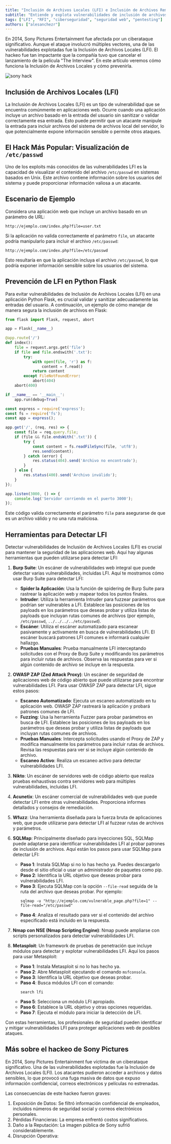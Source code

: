 ```yaml
---
title: "Inclusión de Archivos Locales (LFI) e Inclusión de Archivos Remotos (RFI)"
subtitle: "Entiende y explota vulnerabilidades de inclusión de archivos locales y remotos en aplicaciones web."
tags: ["LFI", "RFI", "ciberseguridad", "seguridad web", "pentesting"]
authors: ["alesanchezr"]
---
```


En 2014, Sony Pictures Entertainment fue afectada por un ciberataque significativo. Aunque el ataque involucró múltiples vectores, una de las vulnerabilidades explotadas fue la Inclusión de Archivos Locales (LFI). El hackeo fue tan impactante que la compañía tuvo que cancelar el lanzamiento de la película "The Interview". En este artículo veremos cómo funciona la Inclusión de Archivos Locales y cómo prevenirla.

![sony hack](https://github.com/4GeeksAcademy/cybersecurity-syllabus/blob/main/assets/pentesting-red-team/sony-hack.jpg?raw=true)

## Inclusión de Archivos Locales (LFI)

La Inclusión de Archivos Locales (LFI) es un tipo de vulnerabilidad que se encuentra comúnmente en aplicaciones web. Ocurre cuando una aplicación incluye un archivo basado en la entrada del usuario sin sanitizar o validar correctamente esa entrada. Esto puede permitir que un atacante manipule la entrada para incluir archivos del sistema de archivos local del servidor, lo que potencialmente expone información sensible o permite otros ataques.

## El Hack Más Popular: Visualización de `/etc/passwd`

Uno de los exploits más conocidos de las vulnerabilidades LFI es la capacidad de visualizar el contenido del archivo `/etc/passwd` en sistemas basados en Unix. Este archivo contiene información sobre los usuarios del sistema y puede proporcionar información valiosa a un atacante.

## Escenario de Ejemplo

Considera una aplicación web que incluye un archivo basado en un parámetro de URL:

```
http://ejemplo.com/index.php?file=user.txt
```

Si la aplicación no valida correctamente el parámetro `file`, un atacante podría manipularlo para incluir el archivo `/etc/passwd`:

```
http://ejemplo.com/index.php?file=/etc/passwd
```

Esto resultaría en que la aplicación incluya el archivo `/etc/passwd`, lo que podría exponer información sensible sobre los usuarios del sistema.

## Prevención de LFI en Python Flask

Para evitar vulnerabilidades de Inclusión de Archivos Locales (LFI) en una aplicación Python Flask, es crucial validar y sanitizar adecuadamente las entradas del usuario. A continuación, un ejemplo de cómo manejar de manera segura la inclusión de archivos en Flask:

```python
from flask import Flask, request, abort

app = Flask(__name__)

@app.route('/')
def index():    
    file = request.args.get('file')
    if file and file.endswith('.txt'):
        try:
            with open(file, 'r') as f:
                content = f.read()
            return content
        except FileNotFoundError:
            abort(404)
    abort(400)

if __name__ == '__main__':
    app.run(debug=True)
```

```javascript
const express = require('express');
const fs = require('fs');
const app = express();

app.get('/', (req, res) => {
    const file = req.query.file;
    if (file && file.endsWith('.txt')) {                
        try {
            const content = fs.readFileSync(file, 'utf8');
            res.send(content);
        } catch (error) {
            res.status(404).send('Archivo no encontrado');
        }
    } else {
        res.status(400).send('Archivo inválido');
    }
});

app.listen(3000, () => {
    console.log('Servidor corriendo en el puerto 3000');
});
```

Este código valida correctamente el parámetro `file` para asegurarse de que es un archivo válido y no una ruta maliciosa.

## Herramientas para Detectar LFI

Detectar vulnerabilidades de Inclusión de Archivos Locales (LFI) es crucial para mantener la seguridad de las aplicaciones web. Aquí hay algunas herramientas que pueden utilizarse para detectar LFI:

1. **Burp Suite**: Un escáner de vulnerabilidades web integral que puede detectar varias vulnerabilidades, incluidas LFI. Aquí te mostramos cómo usar Burp Suite para detectar LFI:
    - **Spider la Aplicación**: Usa la función de spidering de Burp Suite para rastrear la aplicación web y mapear todos los puntos finales.
    - **Intruder**: Utiliza la herramienta Intruder para fuzzear parámetros que podrían ser vulnerables a LFI. Establece las posiciones de los payloads en los parámetros que deseas probar y utiliza listas de payloads que incluyan rutas comunes de archivos (por ejemplo, `/etc/passwd`, `../../../../etc/passwd`).
    - **Escáner**: Utiliza el escáner automatizado para escanear pasivamente y activamente en busca de vulnerabilidades LFI. El escáner buscará patrones LFI comunes e informará cualquier hallazgo.
    - **Pruebas Manuales**: Prueba manualmente LFI interceptando solicitudes con el Proxy de Burp Suite y modificando los parámetros para incluir rutas de archivos. Observa las respuestas para ver si algún contenido de archivo se incluye en la respuesta.

2. **OWASP ZAP (Zed Attack Proxy)**: Un escáner de seguridad de aplicaciones web de código abierto que puede utilizarse para encontrar vulnerabilidades LFI. Para usar OWASP ZAP para detectar LFI, sigue estos pasos:
    - **Escaneo Automatizado**: Ejecuta un escaneo automatizado en tu aplicación web. OWASP ZAP rastreará la aplicación y probará patrones comunes de LFI.
    - **Fuzzing**: Usa la herramienta Fuzzer para probar parámetros en busca de LFI. Establece las posiciones de los payloads en los parámetros que deseas probar y utiliza listas de payloads que incluyan rutas comunes de archivos.
    - **Pruebas Manuales**: Intercepta solicitudes usando el Proxy de ZAP y modifica manualmente los parámetros para incluir rutas de archivos. Revisa las respuestas para ver si se incluye algún contenido de archivo.
    - **Escaneo Activo**: Realiza un escaneo activo para detectar vulnerabilidades LFI.

3. **Nikto**: Un escáner de servidores web de código abierto que realiza pruebas exhaustivas contra servidores web para múltiples vulnerabilidades, incluidas LFI.

4. **Acunetix**: Un escáner comercial de vulnerabilidades web que puede detectar LFI entre otras vulnerabilidades. Proporciona informes detallados y consejos de remediación.

5. **Wfuzz**: Una herramienta diseñada para la fuerza bruta de aplicaciones web, que puede utilizarse para detectar LFI al fuzzear rutas de archivos y parámetros.

6. **SQLMap**: Principalmente diseñado para inyecciones SQL, SQLMap puede adaptarse para identificar vulnerabilidades LFI al probar patrones de inclusión de archivos. Aquí están los pasos para usar SQLMap para detectar LFI:
    - **Paso 1**: Instala SQLMap si no lo has hecho ya. Puedes descargarlo desde el sitio oficial o usar un administrador de paquetes como pip.
    - **Paso 2**: Identifica la URL objetivo que deseas probar para vulnerabilidades LFI.
    - **Paso 3**: Ejecuta SQLMap con la opción `--file-read` seguida de la ruta del archivo que deseas probar. Por ejemplo:
      ```
      sqlmap -u "http://ejemplo.com/vulnerable_page.php?file=1" --file-read="/etc/passwd"
      ```
    - **Paso 4**: Analiza el resultado para ver si el contenido del archivo especificado está incluido en la respuesta.

7. **Nmap con NSE (Nmap Scripting Engine)**: Nmap puede ampliarse con scripts personalizados para detectar vulnerabilidades LFI.

8. **Metasploit**: Un framework de pruebas de penetración que incluye módulos para detectar y explotar vulnerabilidades LFI. Aquí los pasos para usar Metasploit:
    - **Paso 1**: Instala Metasploit si no lo has hecho ya.
    - **Paso 2**: Abre Metasploit ejecutando el comando `msfconsole`.
    - **Paso 3**: Identifica la URL objetivo que deseas probar.
    - **Paso 4**: Busca módulos LFI con el comando:
      ```
      search lfi
      ```
    - **Paso 5**: Selecciona un módulo LFI apropiado.
    - **Paso 6**: Establece la URL objetivo y otras opciones requeridas.
    - **Paso 7**: Ejecuta el módulo para iniciar la detección de LFI.

Con estas herramientas, los profesionales de seguridad pueden identificar y mitigar vulnerabilidades LFI para proteger aplicaciones web de posibles ataques.

## Más sobre el hackeo de Sony Pictures

En 2014, Sony Pictures Entertainment fue víctima de un ciberataque significativo. Una de las vulnerabilidades explotadas fue la Inclusión de Archivos Locales (LFI). Los atacantes pudieron acceder a archivos y datos sensibles, lo que provocó una fuga masiva de datos que expuso información confidencial, correos electrónicos y películas no estrenadas.

Las consecuencias de este hackeo fueron graves:

1. Exposición de Datos: Se filtró información confidencial de empleados, incluidos números de seguridad social y correos electrónicos personales.
2. Pérdidas Financieras: La empresa enfrentó costos significativos.
3. Daño a la Reputación: La imagen pública de Sony sufrió considerablemente.
4. Disrupción Operativa:
